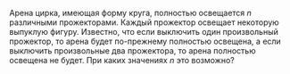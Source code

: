 Арена цирка, имеющая форму круга, полностью освещается $n$ различными прожекторами. Каждый прожектор освещает некоторую выпуклую фигуру. Известно, что если выключить один произвольный прожектор, то арена будет по-прежнему полностью освещена, а если выключить произвольные два прожектора, то арена полностью освещена не будет. При каких значениях $n$ это возможно?